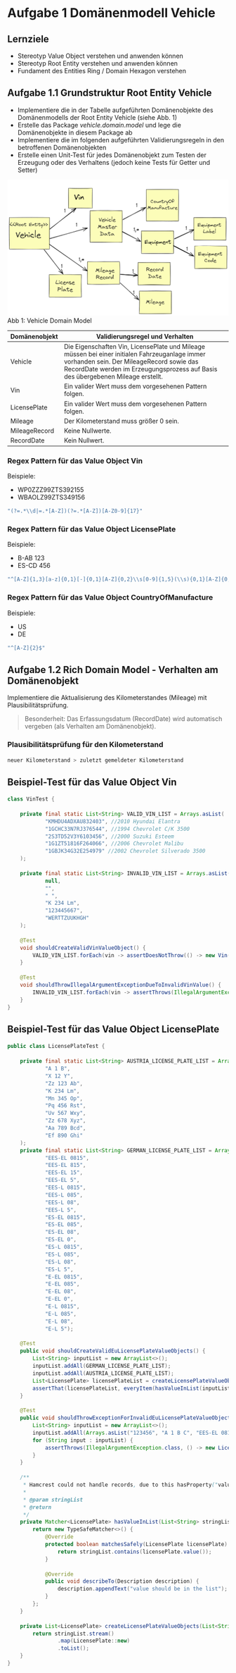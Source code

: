 # Aufgabe 1 Domänenmodell Vehicle

## Lernziele

- Stereotyp Value Object verstehen und anwenden können
- Stereotyp Root Entity verstehen und anwenden können
- Fundament des Entities Ring / Domain Hexagon verstehen

## Aufgabe 1.1 Grundstruktur Root Entity Vehicle
- Implementiere die in der Tabelle aufgeführten Domänenobjekte des Domänenmodells der Root Entity Vehicle (siehe Abb. 1)  
- Erstelle das Package <i>vehicle.domain.model</i> und lege die Domänenobjekte in diesem Package ab
- Implementiere die im folgenden aufgeführten Validierungsregeln in den betroffenen Domänenobjekten
- Erstelle einen Unit-Test für jedes Domänenobjekt zum Testen der Erzeugung oder des Verhaltens (jedoch keine Tests für Getter und Setter)

 ![Vehicle Domain Model](../img/vehicle-domain-model.png)
 Abb 1: Vehicle Domain Model

| Domänenobjekt | Validierungsregel und Verhalten                                                                                                                                                                                                |
|---------------|--------------------------------------------------------------------------------------------------------------------------------------------------------------------------------------------------------------------------------|
| Vehicle       | Die Eigenschaften Vin, LicensePlate und Mileage müssen bei einer initialen Fahrzeuganlage immer vorhanden sein. Der MileageRecord sowie das RecordDate werden im Erzeugungsprozess auf Basis des übergebenen Mileage erstellt. |
| Vin           | Ein valider Wert muss dem vorgesehenen Pattern folgen.                                                                                                                                                                         |
| LicensePlate  | Ein valider Wert muss dem vorgesehenen Pattern folgen.                                                                                                                                                                         |
| Mileage       | Der Kilometerstand muss größer 0 sein.                                                                                                                                                                                         |
| MileageRecord | Keine Nullwerte.                                                                                                                                                                                                               |
| RecordDate    | Kein Nullwert.                                                                                                                                                                                                                 |


### Regex Pattern für das Value Object Vin

Beispiele:

* WP0ZZZ99ZTS392155
* WBAOLZ99ZTS349156

 ```java
 "(?=.*\\d|=.*[A-Z])(?=.*[A-Z])[A-Z0-9]{17}"
 ```
   
### Regex Pattern für das Value Object LicensePlate
   
Beispiele:
* B-AB 123 
* ES-CD 456

```java
"^[A-Z]{1,3}[a-z]{0,1}[-]{0,1}[A-Z]{0,2}\\s[0-9]{1,5}(\\s){0,1}[A-Z]{0,1}[a-z]{0,2}$"
```

### Regex Pattern für das Value Object CountryOfManufacture

Beispiele:
* US 
* DE

```java
"^[A-Z]{2}$"
```

## Aufgabe 1.2 Rich Domain Model - Verhalten am Domänenobjekt

Implementiere die Aktualisierung des Kilometerstandes (Mileage) mit Plausibilitätsprüfung.

> Besonderheit:
> Das Erfassungsdatum (RecordDate) wird automatisch vergeben (als Verhalten am Domänenobjekt).

### Plausibilitätsprüfung für den Kilometerstand

```java
neuer Kilometerstand > zuletzt gemeldeter Kilometerstand
```

## Beispiel-Test für das Value Object Vin

```java
class VinTest {

    private final static List<String> VALID_VIN_LIST = Arrays.asList(
            "KMHDU4ADXAU832403", //2010 Hyundai Elantra
            "1GCHC33N7RJ376544", //1994 Chevrolet C/K 3500
            "2S3TD52V3Y6103456", //2000 Suzuki Esteem
            "1G1ZT51816F264066", //2006 Chevrolet Malibu
            "1GBJK34G32E254979" //2002 Chevrolet Silverado 3500
    );

    private final static List<String> INVALID_VIN_LIST = Arrays.asList(
            null,
            "",
            " ",
            "K 234 Lm",
            "123445667",
            "WERTTZUUKHGH"
    );

    @Test
    void shouldCreateValidVinValueObject() {
        VALID_VIN_LIST.forEach(vin -> assertDoesNotThrow(() -> new Vin(vin)));
    }

    @Test
    void shouldThrowIllegalArgumentExceptionDueToInvalidVinValue() {
        INVALID_VIN_LIST.forEach(vin -> assertThrows(IllegalArgumentException.class, () -> new Vin(vin)));
    }
}
```

## Beispiel-Test für das Value Object LicensePlate

```java
public class LicensePlateTest {

    private final static List<String> AUSTRIA_LICENSE_PLATE_LIST = Arrays.asList(
            "A 1 B",
            "X 12 Y",
            "Zz 123 Ab",
            "K 234 Lm",
            "Mn 345 Op",
            "Pq 456 Rst",
            "Uv 567 Wxy",
            "Zz 678 Xyz",
            "Aa 789 Bcd",
            "Ef 890 Ghi"
    );
    private final static List<String> GERMAN_LICENSE_PLATE_LIST = Arrays.asList(
            "EES-EL 0815",
            "EES-EL 815",
            "EES-EL 15",
            "EES-EL 5",
            "EES-L 0815",
            "EES-L 085",
            "EES-L 08",
            "EES-L 5",
            "ES-EL 0815",
            "ES-EL 085",
            "ES-EL 08",
            "ES-EL 0",
            "ES-L 0815",
            "ES-L 085",
            "ES-L 08",
            "ES-L 5",
            "E-EL 0815",
            "E-EL 085",
            "E-EL 08",
            "E-EL 0",
            "E-L 0815",
            "E-L 085",
            "E-L 08",
            "E-L 5");

    @Test
    public void shouldCreateValidEuLicensePlateValueObjects() {
        List<String> inputList = new ArrayList<>();
        inputList.addAll(GERMAN_LICENSE_PLATE_LIST);
        inputList.addAll(AUSTRIA_LICENSE_PLATE_LIST);
        List<LicensePlate> licensePlateList = createLicensePlateValueObjects(inputList);
        assertThat(licensePlateList, everyItem(hasValueInList(inputList)));
    }

    @Test
    public void shouldThrowExceptionForInvalidEuLicensePlateValueObjects() {
        List<String> inputList = new ArrayList<>();
        inputList.addAll(Arrays.asList("123456", "A 1 B C", "EES-EL 0815 123"));
        for (String input : inputList) {
            assertThrows(IllegalArgumentException.class, () -> new LicensePlate(input));
        }
    }

    /**
     * Hamcrest could not handle records, due to this hasProperty("value", inList(stringList()) does not work
     *
     * @param stringList
     * @return
     */
    private Matcher<LicensePlate> hasValueInList(List<String> stringList) {
        return new TypeSafeMatcher<>() {
            @Override
            protected boolean matchesSafely(LicensePlate licensePlate) {
                return stringList.contains(licensePlate.value());
            }

            @Override
            public void describeTo(Description description) {
                description.appendText("value should be in the list");
            }
        };
    }

    private List<LicensePlate> createLicensePlateValueObjects(List<String> stringList) {
        return stringList.stream()
                .map(LicensePlate::new)
                .toList();
    }
}
```